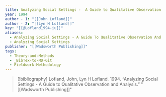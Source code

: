 ```yaml
---
title: Analyzing Social Settings -  A Guide to Qualitative Observation and Analysis
year: 1994
author - 1: "[[John Lofland]]"
author - 2: "[[Lyn H Lofland]]"
key: "[[@Lofland1994-iu]]"
aliases:
  - Analyzing Social Settings - A Guide To Qualitative Observation And Analysis
  - Analyzing Social Settings
publisher: "[[Wadsworth Publishing]]"
tags:
  - Theory-and-Methods
  - _BibTex-to-MD-Git
  - Fieldwork-Methodology
---
```


> [!bibliography]
> Lofland, John, Lyn H Lofland. 1994. “Analyzing Social Settings -  A Guide to Qualitative Observation and Analysis.” "[[Wadsworth Publishing]]"